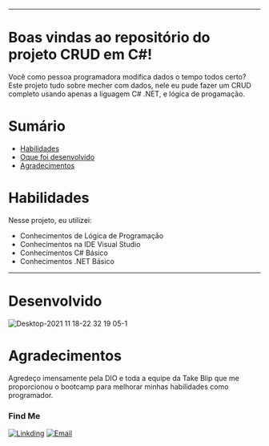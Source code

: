 
---

# Boas vindas ao repositório do projeto CRUD em C#!

Você como pessoa programadora modifica dados o tempo todos certo? Este projeto tudo sobre mecher com dados, nele eu pude fazer um CRUD completo usando apenas a liguagem C# 
.NET, e lógica de progamação.

# Sumário

- [Habilidades](#habilidades)
- [Oque foi desenvolvido](#desenvolvido)
- [Agradecimentos](#agradecimentos)

# Habilidades

Nesse projeto, eu utilizei:
  
  - Conhecimentos de Lógica de Programação
  - Conhecimentos na IDE Visual Studio
  - Conhecimentos C# Básico
  - Conhecimentos .NET Básico
  
  ---
  
# Desenvolvido
![Desktop-2021 11 18-22 32 19 05-1](https://user-images.githubusercontent.com/80548535/142547142-244709bf-999d-45e5-b90f-074e543cc73c.gif)

# Agradecimentos

Agredeço imensamente pela DIO e toda a equipe da Take Blip que me proporcionou o bootcamp para melhorar minhas habilidades como programador.

### Find Me
[![Linkding](https://img.shields.io/badge/LinkedIn-0077B5?style=for-the-badge&logo=linkedin&logoColor=white)](https://www.linkedin.com/in/miguel-campos-6b7243203/)
[![Email](https://img.shields.io/badge/Gmail-D14836?style=for-the-badge&logo=gmail&logoColor=white)](mailto:1hamander@gmail.com)
